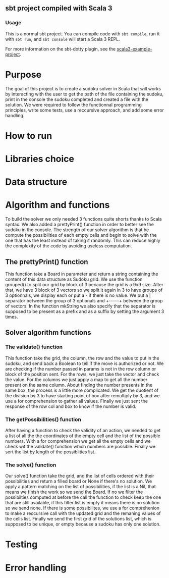## sbt project compiled with Scala 3

### Usage

This is a normal sbt project. You can compile code with `sbt compile`, run it with `sbt run`, and `sbt console` will start a Scala 3 REPL.

For more information on the sbt-dotty plugin, see the
[scala3-example-project](https://github.com/scala/scala3-example-project/blob/main/README.md).

# Purpose 
The goal of this project is to create a sudoku solver in Scala that will works by interacting with the user to get the path of the file containing the sudoku, print in the console the sudoku completed and created a file with the solution. We were required to follow the functionnal programming principles, write some tests, use a reccursive approach, and add some error handling.

# How to run

# Libraries choice

# Data structure

# Algorithm and functions 

To build the solver we only needed 3 functions quite shorts thanks to Scala syntax. We also added a prettyPrint() function in order to better see the sudoku in the console. The strength of our solver algorithm is that he compute the possibilities of each empty cells and begin to solve with the one that has the least instead of taking it randomly. This can reduce highly the complexity of the code by avoiding useless computation.

## The prettyPrint() function

This function take a Board in parameter and return a string containing the content of this data structure as Sudoku grid. We use the function grouped() to split our grid by block of 3 because the grid is a 9x9 size. After that, we have 3 block of 3 vectors so we split it again in 3 to have groups of 3 optionnals, we display each or put a - if there is no value. We put a | separator between the group of 3 optionals and +-----+ between the group of vectors. In the function mkString we also specify that the separator is supposed to be present as a prefix and as a suffix by setting the argument 3 times. 

## Solver algorithm functions

### The validate() function 

This function take the grid, the column, the row and the value to put in the sudoku, and send back a Boolean to tell if the move is authorized or not. We are checking if the number passed in params is not in the row column or block of the position sent. For the rows, we just take the vector and check the value. For the columns we just apply a map to get all the number present on the same column. About finding the number presents in the same box, the process is a little more complicated. We get the quotient of the division by 3 to have starting point of box after remultiply by 3, and we use a for comprehension to gather all values. Finally we just sent the response of the row col and box to know if the number is valid. 

### The getPossibilities() function

After having a function to check the validity of an action, we needed to get a list of all the the coordinates of the empty cell and the list of the possible numbers. With a for comprehension we get all the empty cells and we check wit the validate() function which numbers are possible. Finally we sort the list by length of the possiblities list. 

### The solve() function 
Our solve() function take the grid, and the list of cells ordered with their possibilities and return a filled board or None if there's no solution. We apply a pattern matching on the list of possibilities, if the list is a Nil, that means we finish the work so we send the Board. If no we filter the possibilties computed at before the call the function to check keep the one that are still available, if this filter list is empty it means there is no solution so we send none. If there is some possibilites, we use a for comprehenion to make a reccursive call with the updated grid and the remaning values of the cells list. Finally we send the first grid of the solutions list, which is supposed to be unique, or empty because a sudoku has only one solution.    

# Testing 

# Error handling